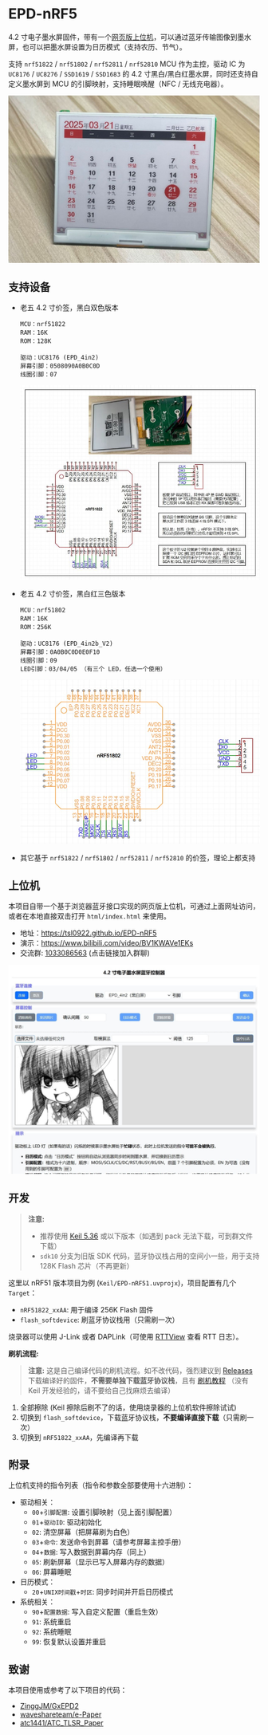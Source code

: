 # EPD-nRF5

4.2 寸电子墨水屏固件，带有一个[网页版上位机](https://tsl0922.github.io/EPD-nRF5/)，可以通过蓝牙传输图像到墨水屏，也可以把墨水屏设置为日历模式（支持农历、节气）。

支持 `nrf51822` / `nrf51802` / `nrf52811` / `nrf52810` MCU 作为主控，驱动 IC 为 `UC8176` / `UC8276` / `SSD1619` / `SSD1683` 的 4.2 寸黑白/黑白红墨水屏，同时还支持自定义墨水屏到 MCU 的引脚映射，支持睡眠唤醒（NFC / 无线充电器）。

![](docs/images/3.jpg)

## 支持设备

- 老五 4.2 寸价签，黑白双色版本

    ```
    MCU：nrf51822
    RAM：16K
    ROM：128K

    驱动：UC8176 (EPD_4in2)
    屏幕引脚：0508090A0B0C0D
    线圈引脚：07
    ```

    ![](docs/images/1.jpg)

- 老五 4.2 寸价签，黑白红三色版本

    ```
    MCU：nrf51802
    RAM：16K
    ROM：256K

    驱动：UC8176 (EPD_4in2b_V2)
    屏幕引脚：0A0B0C0D0E0F10
    线圈引脚：09
    LED引脚：03/04/05 （有三个 LED，任选一个使用）
    ```

    ![](docs/images/2.jpg)

- 其它基于 `nrf51822` / `nrf51802` / `nrf52811` / `nrf52810` 的价签，理论上都支持

## 上位机

本项目自带一个基于浏览器蓝牙接口实现的网页版上位机，可通过上面网址访问，或者在本地直接双击打开 `html/index.html` 来使用。

- 地址：https://tsl0922.github.io/EPD-nRF5
- 演示：https://www.bilibili.com/video/BV1KWAVe1EKs
- 交流群: [1033086563](https://qm.qq.com/q/SckzhfDxuu) (点击链接加入群聊)

![](docs/images/0.jpg)


## 开发

> **注意:**
> - 推荐使用 [Keil 5.36](https://img.anfulai.cn/bbs/96992/MDK536.EXE) 或以下版本（如遇到 pack 无法下载，可到群文件下载）
> - `sdk10` 分支为旧版 SDK 代码，蓝牙协议栈占用的空间小一些，用于支持 128K Flash 芯片（不再更新）

这里以 nRF51 版本项目为例 (`Keil/EPD-nRF51.uvprojx`)，项目配置有几个 `Target`：

- `nRF51822_xxAA`: 用于编译 256K Flash 固件
- `flash_softdevice`: 刷蓝牙协议栈用（只需刷一次）

烧录器可以使用 J-Link 或者 DAPLink（可使用 [RTTView](https://github.com/XIVN1987/RTTView) 查看 RTT 日志）。

**刷机流程:**

> **注意:** 这是自己编译代码的刷机流程。如不改代码，强烈建议到 [Releases](https://github.com/tsl0922/EPD-nRF5/releases) 下载编译好的固件，**不需要单独下载蓝牙协议栈**，且有 [刷机教程](https://b23.tv/AaphIZp) （没有 Keil 开发经验的，请不要给自己找麻烦去编译）

1. 全部擦除 (Keil 擦除后刷不了的话，使用烧录器的上位机软件擦除试试)
2. 切换到 `flash_softdevice`，下载蓝牙协议栈，**不要编译直接下载**（只需刷一次）
3. 切换到 `nRF51822_xxAA`，先编译再下载

## 附录

上位机支持的指令列表（指令和参数全部要使用十六进制）：

- 驱动相关：
    - `00`+`引脚配置`: 设置引脚映射（见上面引脚配置）
    - `01`+`驱动ID`: 驱动初始化
    - `02`: 清空屏幕（把屏幕刷为白色）
    - `03`+`命令`: 发送命令到屏幕（请参考屏幕主控手册）
    - `04`+`数据`: 写入数据到屏幕内存（同上）
    - `05`: 刷新屏幕（显示已写入屏幕内存的数据）
    - `06`: 屏幕睡眠
- 日历模式：
    - `20`+`UNIX时间戳`+`时区`: 同步时间并开启日历模式
- 系统相关：
    - `90`+`配置数据`: 写入自定义配置（重启生效）
    - `91`: 系统重启
    - `92`: 系统睡眠
    - `99`: 恢复默认设置并重启

## 致谢

本项目使用或参考了以下项目的代码：

- [ZinggJM/GxEPD2](https://github.com/ZinggJM/GxEPD2)
- [waveshareteam/e-Paper](https://github.com/waveshareteam/e-Paper)
- [atc1441/ATC_TLSR_Paper](https://github.com/atc1441/ATC_TLSR_Paper)
